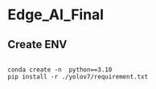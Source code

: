# Edge_AI_Final
<h2>Create ENV</h2>
<code>
conda create -n <YOUR_ENV_NAME> python==3.10
pip install -r ./yolov7/requirement.txt
  </code>

